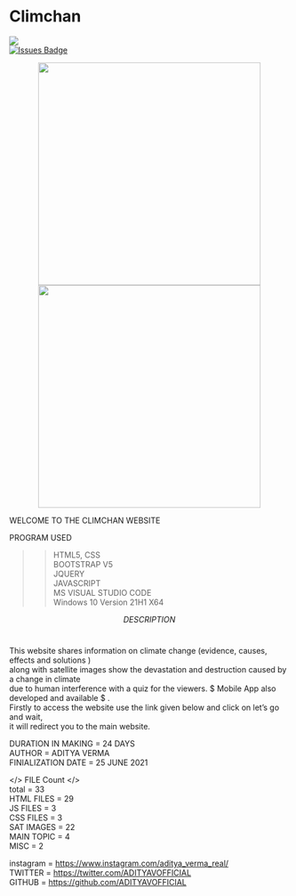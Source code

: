 # Climchan
<a href="https://twitter.com/ADITYAVOFFICIAL" ><img src="https://img.shields.io/twitter/follow/ADITYAVOFFICIAL.svg?style=social" /> </a>
<br>
<a href="https://github.com/ADITYAVOFFICIAL/awesome-github-profile-readme/issues"><img src="https://img.shields.io/github/issues/ADITYAVOFFICIAL/awesome-github-profile-readme" alt="Issues Badge"/></a>
<p align = "center">
  <img src = "https://github-readme-stats.vercel.app/api?username=ADITYAVOFFICIAL&show_icons=true&theme=bear" width = 400>
  <img src = "https://github-readme-streak-stats.herokuapp.com?user=ADITYAVOFFICIAL&theme=dark&hide_border=true" width = 400>
</p>
 WELCOME TO THE CLIMCHAN WEBSITE  <br>

PROGRAM USED<br>
>> HTML5, CSS<br>
>> BOOTSTRAP V5<br>
>> JQUERY<br>
>> JAVASCRIPT<br>
>> MS VISUAL STUDIO CODE<br>
>> Windows 10 Version 21H1 X64<br>

$$DESCRIPTION$$<br>

This website shares information on climate change (evidence, causes, effects and solutions ) <br>
along with satellite images show the devastation and destruction caused by a change in climate <br>
due to human interference with a quiz for the viewers. $ Mobile App also developed and available $ .<br>
Firstly to access the website use the link given below and click on let’s go and wait,<br>
 it will redirect you to the main website.<br>

DURATION IN MAKING = 24 DAYS<br>
AUTHOR = ADITYA VERMA<br>
FINIALIZATION DATE = 25 JUNE 2021<br>


</> FILE Count  </><br>
total = 33<br>
HTML FILES = 29<br>
JS FILES = 3<br>
CSS FILES = 3<br>
SAT IMAGES = 22<br>
MAIN TOPIC = 4<br>
MISC = 2<br>

instagram = https://www.instagram.com/aditya_verma_real/ <br>
TWITTER = https://twitter.com/ADITYAVOFFICIAL<br>
GITHUB = https://github.com/ADITYAVOFFICIAL<br>
